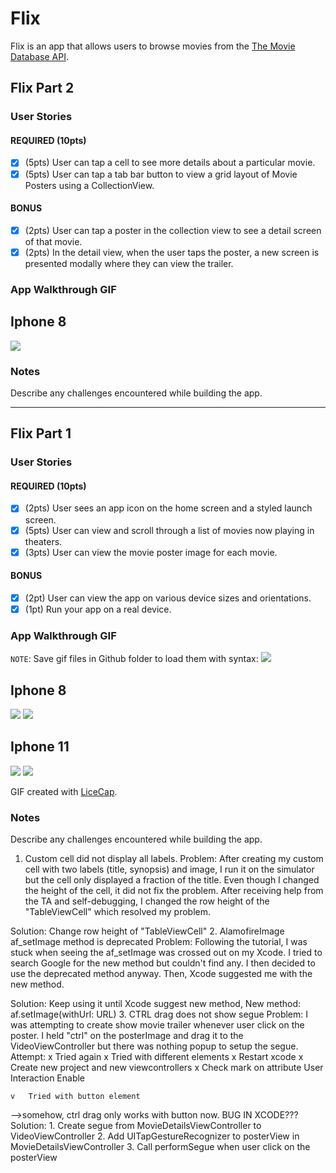 # Flix

Flix is an app that allows users to browse movies from the [The Movie Database API](http://docs.themoviedb.apiary.io/#).

## Flix Part 2

### User Stories

#### REQUIRED (10pts)
- [X] (5pts) User can tap a cell to see more details about a particular movie.
- [X] (5pts) User can tap a tab bar button to view a grid layout of Movie Posters using a CollectionView.

#### BONUS
- [x] (2pts) User can tap a poster in the collection view to see a detail screen of that movie.
- [X] (2pts) In the detail view, when the user taps the poster, a new screen is presented modally where they can view the trailer.

### App Walkthrough GIF
## Iphone 8
![](Flix_iPhone8_Portrait2.gif)

### Notes
Describe any challenges encountered while building the app.

---

## Flix Part 1

### User Stories
#### REQUIRED (10pts)
- [x] (2pts) User sees an app icon on the home screen and a styled launch screen.
- [x] (5pts) User can view and scroll through a list of movies now playing in theaters.
- [x] (3pts) User can view the movie poster image for each movie.

#### BONUS
- [x] (2pt) User can view the app on various device sizes and orientations.
- [x] (1pt) Run your app on a real device.

### App Walkthrough GIF
`NOTE`: Save gif files in Github folder to load them with syntax:
![](file_name.gif)
## Iphone 8
![](Flix_iPhone8_Portrait.gif)
![](Flix_iPhone8_Landscape.gif)
## Iphone 11
![](Flix_iPhone11_Portrait.gif)
![](Flix_iPhone11_Landscape.gif)

GIF created with [LiceCap](http://www.cockos.com/licecap/).
### Notes
Describe any challenges encountered while building the app.
1. Custom cell did not display all labels.
Problem: After creating my custom cell with two labels (title, synopsis) and image, I run it on the simulator but the cell only displayed a fraction of the title.
Even though I changed the height of the cell, it did not fix the problem. After receiving help from the TA and self-debugging, I changed the row height of the "TableViewCell" which resolved my problem.

Solution: Change row height of "TableViewCell"
2. AlamofireImage af_setImage method is deprecated
  Problem: Following the tutorial, I was stuck when seeing the af_setImage was crossed out on my Xcode. I tried to search Google for the new method but couldn't find any. I then decided to use the deprecated method anyway. Then, Xcode suggested me with the new method.

  Solution: Keep using it until Xcode suggest new method, New method: af.setImage(withUrl: URL)
3. CTRL drag does not show segue
Problem: I was attempting to create show movie trailer whenever user click on the poster. I
held "ctrl" on the posterImage and drag it to the VideoViewController but there was nothing
popup to setup the segue.
Attempt:
	x	Tried again
	x	Tried with different elements
	x Restart xcode
	x Create new project and new viewcontrollers
	x Check mark on attribute User Interaction Enable

	v	Tried with button element

-->somehow, ctrl drag only works with button now. BUG IN XCODE???
Solution:
	1. Create segue from MovieDetailsViewController to VideoViewController
	2. Add UITapGestureRecognizer to posterView in MovieDetailsViewController
	3. Call performSegue when user click on the posterView

